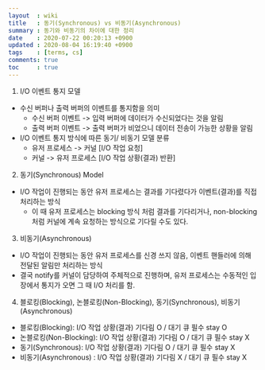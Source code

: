 ```yaml
---
layout  : wiki
title   : 동기(Synchronous) vs 비동기(Asynchronous)
summary : 동기와 비동기의 차이에 대한 정리
date    : 2020-07-22 00:20:13 +0900
updated : 2020-08-04 16:19:40 +0900
tags    : [terms, cs]
comments: true
toc     : true
---
```


1. I/O 이벤트 통지 모델
  * 수신 버퍼나 출력 버퍼의 이벤트를 통지함을 의미
    - 수신 버퍼 이벤트 -> 입력 버퍼에 데이터가 수신되었다는 것을 알림
    - 출력 버퍼 이벤트 -> 출력 버퍼가 비었으니 데이터 전송이 가능한 상황을 알림
  * I/O 이벤트 통지 방식에 따른 동기/ 비동기 모델 분류
    - 유저 프로세스 -> 커널 [I/O 작업 요청]
    - 커널 -> 유저 프로세스 [I/O 작업 상황(결과) 반환]

2. 동기(Synchronous) Model
  * I/O 작업이 진행되는 동안 유저 프로세스는 결과를 기다렸다가 이벤트(결과)를 직접 처리하는 방식
    - 이 때 유저 프로세스는 blocking 방식 처럼 결과를 기다리거나, non-blocking처럼 커널에 계속 요청하는 방식으로 기다릴 수도 있다.

3. 비동기(Asynchronous)
  * I/O 작업이 진행되는 동안 유저 프로세스를 신경 쓰지 않음, 이벤트 핸들러에 의해 전달된 알림만 처리하는 방식
  * 결국 notify를 커널이 담당하여 주체적으로 진행하며, 유저 프로세스는 수동적인 입장에서 통지가 오면 그 때 I/O 처리를 함.

4. 블로킹(Blocking), 논블로킹(Non-Blocking), 동기(Synchronous), 비동기(Asynchronous)
  * 블로킹(Blocking): I/O 작업 상황(결과) 기다림 O / 대기 큐 필수 stay O
  * 논블로킹(Non-Blocking): I/O 작업 상황(결과) 기다림 O / 대기 큐 필수 stay X
  * 동기(Synchronous): I/O 작업 상황(결과) 기다림 O / 대기 큐 필수 stay X
  * 비동기(Asynchronous) : I/O 작업 상황(결과) 기다림 X / 대기 큐 필수 stay X
